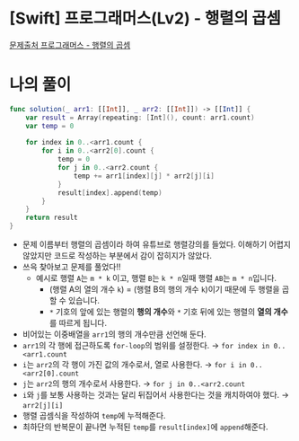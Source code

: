 # [Swift] 프로그래머스(Lv2) - 행렬의 곱셈

[문제출처 프로그래머스 - 행렬의 곱셈](https://school.programmers.co.kr/learn/courses/30/lessons/12949)

# 나의 풀이

```swift
func solution(_ arr1: [[Int]], _ arr2: [[Int]]) -> [[Int]] {
    var result = Array(repeating: [Int](), count: arr1.count)
    var temp = 0
    
    for index in 0..<arr1.count {
        for i in 0..<arr2[0].count {
            temp = 0
            for j in 0..<arr2.count {
                temp += arr1[index][j] * arr2[j][i]
            }
            result[index].append(temp)
        }
    }
    return result
}
```

- 문제 이름부터 행렬의 곱셈이라 하여 유튜브로 행렬강의를 들었다. 이해하기 어렵지 않았지만 코드로 작성하는 부분에서 감이 잡히지가 않았다.
- 쓰윽 찾아보고 문제를 풀었다!!
    - 예시로 행렬 `A`는 `m * k` 이고, 행렬 `B`는 `k * n`일때 행렬 `AB`는 `m * n`입니다.
        - (행렬 A의 열의 개수 `k`) = (행렬 B의 행의 개수 `k`)이기 때문에 두 행렬을 곱할 수 있습니다.
        - `*` 기호의 앞에 있는 행렬의 **행의 개수**와 `*` 기호 뒤에 있는 행렬의 **열의 개수**를 따르게 됩니다.
- 비어있는 이중배열을 `arr1`의 행의 개수만큼 선언해 둔다.
- `arr1`의 각 행에 접근하도록 `for-loop`의 범위를 설정한다. → `for index in 0..<arr1.count`
- `i`는 `arr2`의 각 행이 가진 값의 개수로서, 열로 사용한다. → `for i in 0..<arr2[0].count`
- `j`는 `arr2`의 행의 개수로서 사용한다. → `for j in 0..<arr2.count`
- `i`와 `j`를 보통 사용하는 것과는 달리 뒤집어서 사용한다는 것을 캐치하여야 했다. → `arr2[j][i]`
- 행렬 곱셈식을 작성하여 `temp`에 누적해준다.
- 최하단의 반복문이 끝나면 누적된 `temp`를 `result[index]`에 `append`해준다.
